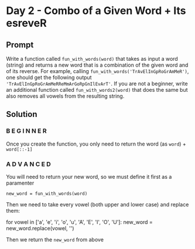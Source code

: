 # Day 2 - Combo of a Given Word + Its esreveR

## Prompt

Write a function called `fun_with_words(word)` that takes as input a word (string) and returns a new word that is a combination of the given word and of its reverse. For example, calling `fun_with_words('TrAvElInGpRoGrAmMeR')`, one should get the following output `'TrAvElInGpRoGrAmMeRReMmArGoRpGnIlEvArT'`. If you are not a beginner, write an additional function called `fun_with_words2(word)` that does the same but also removes all vowels from the resulting string.

## Solution

### B E G I N N E R
Once you create the function, you only need to return the word (as `word`) + `word[::-1]`


### A D V A N C E D
You will need to return your new word, so we must define it first as a paramenter

`new_word = fun_with_words(word)`

Then we need to take every vowel (both upper and lower case) and replace them:

for vowel in ['a', 'e', 'i', 'o', 'u', 'A', 'E', 'I', 'O', 'U']:
  new_word = new_word.replace(vowel, '')

Then we return the `new_word` from above

